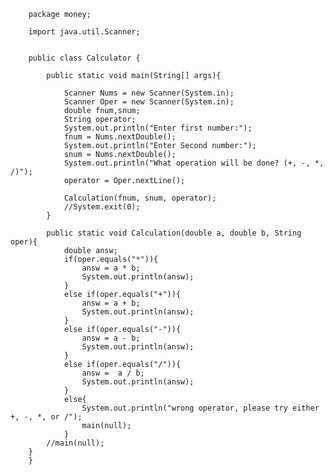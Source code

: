         package money;
        
        import java.util.Scanner;
        
        
        public class Calculator {
        
            public static void main(String[] args){
            
                Scanner Nums = new Scanner(System.in);
                Scanner Oper = new Scanner(System.in);
                double fnum,snum;
                String operator;
                System.out.println("Enter first number:");
                fnum = Nums.nextDouble();
                System.out.println("Enter Second number:");
                snum = Nums.nextDouble();
                System.out.println("What operation will be done? (+, -, *, /)");
                operator = Oper.nextLine();
                
                Calculation(fnum, snum, operator);	
                //System.exit(0);
            }
            
            public static void Calculation(double a, double b, String oper){
                double answ;
                if(oper.equals("*")){
                    answ = a * b;
                    System.out.println(answ);
                }
                else if(oper.equals("+")){
                    answ = a + b;
                    System.out.println(answ);
                }
                else if(oper.equals("-")){
                    answ = a - b;
                    System.out.println(answ);
                }
                else if(oper.equals("/")){
                    answ =  a / b;
                    System.out.println(answ);
                }
                else{
                    System.out.println("wrong operator, please try either +, -, *, or /");
                    main(null);
                }
            //main(null);
        }
        }
